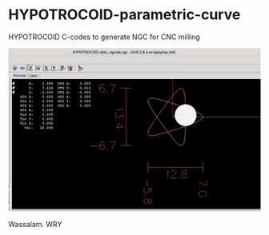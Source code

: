 # HYPOTROCOID-parametric-curve
HYPOTROCOID C-codes to generate NGC for CNC milling

![](HYPOTROCOID-screenshots/HYPOTROCOID-Screenshot.png)

Wassalam.
WRY


